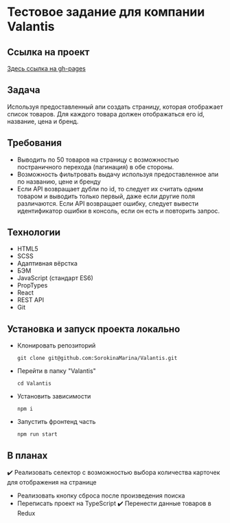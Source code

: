 # Тестовое задание для компании Valantis

## Ссылка на проект 
[Здесь ссылка на gh-pages](https://sorokinamarina.github.io/Valantis/)

## Задача
Используя предоставленный апи создать страницу, которая отображает список товаров.
Для каждого товара должен отображаться его id, название, цена и бренд.

## Требования
* Выводить по 50 товаров на страницу с возможностью постраничного перехода (пагинация) в обе стороны.
* Возможность фильтровать выдачу используя предоставленное апи по названию, цене и бренду
* Если API возвращает дубли по id, то следует их считать одним товаром и выводить только первый, даже если другие поля различаются. Если API возвращает ошибку, следует вывести идентификатор ошибки в консоль, если он есть и повторить запрос.

## Технологии
* HTML5
* SCSS
* Адаптивная вёрстка
* БЭМ
* JavaScript (стандарт ES6)
* PropTypes
* React
* REST API
* Git

## Установка и запуск проекта локально

* Клонировать репозиторий
  
  `git clone git@github.com:SorokinaMarina/Valantis.git`

* Перейти в папку "Valantis"
  
  `cd Valantis`

* Установить зависимости
  
  `npm i`

* Запустить фронтенд часть
  
  `npm run start`

## В планах
✔️ Реализовать селектор с возможностью выбора количества карточек для отображения на странице
* Реализовать кнопку сброса после произведения поиска
* Переписать проект на TypeScript
✔️ Перенести данные товаров в Redux

